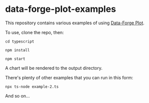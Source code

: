# data-forge-plot-examples

This repository contains various examples of using [Data-Forge Plot](https://www.npmjs.com/package/data-forge-plot).

To use, clone the repo, then:

    cd typescript

    npm install

    npm start

A chart will be rendered to the output directory.

There's plenty of other examples that you can run in this form:

    npx ts-node example-2.ts

And so on...


